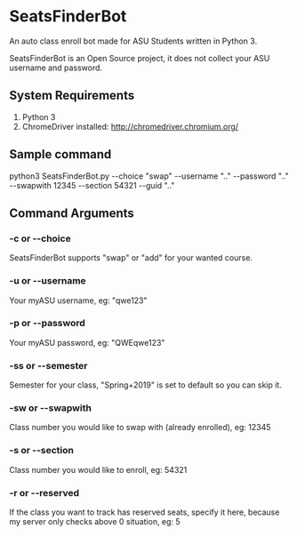 # SeatsFinderBot
An auto class enroll bot made for ASU Students written in Python 3.

SeatsFinderBot is an Open Source project, it does not collect your ASU username and password.

## System Requirements
1. Python 3
2. ChromeDriver installed: http://chromedriver.chromium.org/
## Sample command
python3 SeatsFinderBot.py --choice "swap" --username ".." --password ".." --swapwith 12345 --section 54321 --guid ".."

## Command Arguments

### -c or --choice
SeatsFinderBot supports "swap" or "add" for your wanted course.

### -u or --username
Your myASU username, eg: "qwe123"

### -p or --password
Your myASU password, eg: "QWEqwe123"

### -ss or --semester 
Semester for your class, "Spring+2019" is set to default so you can skip it.

### -sw or --swapwith
Class number you would like to swap with (already enrolled), eg: 12345

### -s or --section
Class number you would like to enroll, eg: 54321

### -r or --reserved
If the class you want to track has reserved seats, specify it here, because my server only checks above 0 situation, eg: 5
